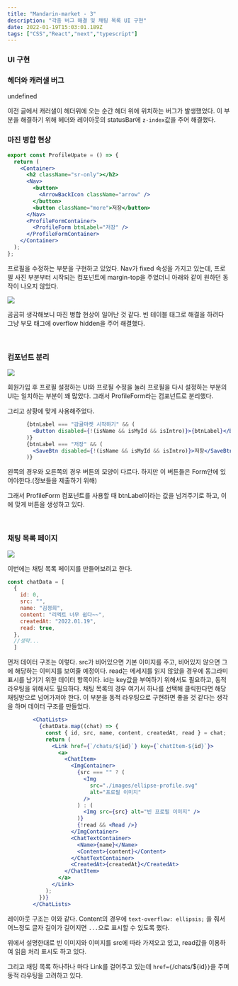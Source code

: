 ```yaml
---
title: "Mandarin-market - 3"
description: "각종 버그 해결 및 채팅 목록 UI 구현"
date: 2022-01-19T15:03:01.189Z
tags: ["CSS","React","next","typescript"]
---
```

### UI 구현

### 헤더와 캐러샐 버그

undefined

이전 글에서 캐러샐이 헤더위에 오는 순간 헤더 위에 위치하는 버그가 발생했었다. 이 부분을 해결하기 위해 헤더와 레이아웃의 statusBar에 `z-index`값을 주어 해결했다.

### 마진 병합 현상

```jsx
export const ProfileUpate = () => {
  return (
    <Container>
      <h2 className="sr-only"></h2>
      <Nav>
        <button>
          <ArrowBackIcon className="arrow" />
        </button>
        <button className="more">저장</button>
      </Nav>
      <ProfileFormContainer>
        <ProfileForm btnLabel="저장" />
      </ProfileFormContainer>
    </Container>
  );
};
```

프로필을 수정하는 부분을 구현하고 있었다. Nav가 fixed 속성을 가지고 있는데, 프로필 사진 부분부터 시작되는 컴포넌트에 margin-top을 주었더니 아래와 같이 원하던 동작이 나오지 않았다.

![](/images/d44883a4-4562-4cda-ba2e-d3ee11c61f56-image.png)

곰곰히 생각해보니 마진 병합 현상이 일어난 것 같다. 빈 테이블 태그로 해결을 하려다 그냥 부모 태그에 overflow hidden을 주어 해결했다.

<br>

### 컴포넌트 분리

![](/images/2e6d2e30-b7ce-4246-aa28-c4e818e46a2d-image.png)

회원가입 후 프로필 설정하는 UI와 프로필 수정을 눌러 프로필을 다시 설정하는 부분의 UI는 일치하는 부분이 꽤 많았다. 그래서 ProfileForm라는 컴포넌트로 분리했다.

그리고 상황에 맞게 사용해주었다.

```jsx
      {btnLabel === "감귤마켓 시작하기" && (
        <Button disabled={!(isName && isMyId && isIntro)}>{btnLabel}</Button>
      )}
      {btnLabel === "저장" && (
        <SaveBtn disabled={!(isName && isMyId && isIntro)}>저장</SaveBtn>
      )}
```

왼쪽의 경우와 오른쪽의 경우 버튼의 모양이 다르다. 하지만 이 버튼들은 Form안에 있어야한다.(정보들을 제출하기 위해)

그래서 ProfileForm 컴포넌트를 사용할 때 btnLabel이라는 값을 넘겨주기로 하고, 이에 맞게 버튼을 생성하고 있다.

<br>

### 채팅 목록 페이지

![](/images/6861ec07-89f2-45ad-ac91-d5821bba0cd0-image.png)

이번에는 채팅 목록 페이지를 만들어보려고 한다.

```js
const chatData = [
  {
    id: 0,
    src: "",
    name: "김정희",
    content: "리엑트 너무 쉽다~~",
    createdAt: "2022.01.19",
    read: true,
  },
  //생략...
  ]
```

먼저 데이터 구조는 이렇다. src가 비어있으면 기본 이미지를 주고, 비어있지 않으면 그에 해당하는 이미지를 보여줄 예정이다. read는 메세지를 읽지 않았을 경우에 동그라미 표시를 남기기 위한 데이터 항목이다. id는 key값을 부여하기 위해서도 필요하고, 동적 라우팅을 위해서도 필요하다. 채팅 목록의 경우 여기서 하나를 선택해 클릭한다면 해당 채팅방으로 넘어가져야 한다. 이 부분을 동적 라우팅으로 구현하면 좋을 것 같다는 생각을 하며 데이터 구조를 만들었다.

```jsx
        <ChatLists>
          {chatData.map((chat) => {
            const { id, src, name, content, createdAt, read } = chat;
            return (
              <Link href={`/chats/${id}`} key={`chatItem-${id}`}>
                <a>
                  <ChatItem>
                    <ImgContainer>
                      {src === "" ? (
                        <Img
                          src="./images/ellipse-profile.svg"
                          alt="프로필 이미지"
                        />
                      ) : (
                        <Img src={src} alt="빈 프로필 이미지" />
                      )}
                      {!read && <Read />}
                    </ImgContainer>
                    <ChatTextContainer>
                      <Name>{name}</Name>
                      <Content>{content}</Content>
                    </ChatTextContainer>
                    <CreatedAt>{createdAt}</CreatedAt>
                  </ChatItem>
                </a>
              </Link>
            );
          })}
        </ChatLists>
```

레이아웃 구조는 이와 같다. Content의 경우에 `text-overflow: ellipsis;` 을 줘서 어느정도 글자 길이가 길어지면 `...`으로 표시할 수 있도록 했다.

위에서 설명한대로 빈 이미지와 이미지를 src에 따라 가져오고 있고, read값을 이용하여 읽음 처리 표시도 하고 있다.

그리고 채팅 목록 하나하나 마다 Link를 걸어주고 있는데 `href={`/chats/${id}`}`을 주며 동적 라우팅을 고려하고 있다.